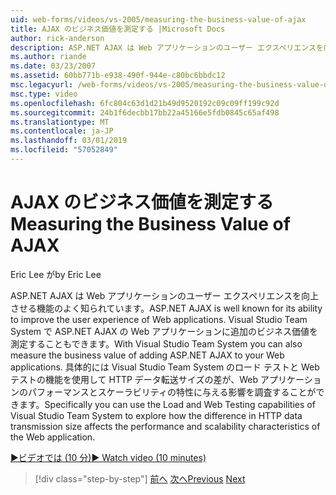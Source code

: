 ```yaml
---
uid: web-forms/videos/vs-2005/measuring-the-business-value-of-ajax
title: AJAX のビジネス価値を測定する |Microsoft Docs
author: rick-anderson
description: ASP.NET AJAX は Web アプリケーションのユーザー エクスペリエンスを向上させる機能のよく知られています。 Visual Studio Team System では、busine を測定することもしています.
ms.author: riande
ms.date: 03/23/2007
ms.assetid: 60bb771b-e938-490f-944e-c80bc6bbdc12
msc.legacyurl: /web-forms/videos/vs-2005/measuring-the-business-value-of-ajax
msc.type: video
ms.openlocfilehash: 6fc804c63d1d21b49d9520192c09c09ff199c92d
ms.sourcegitcommit: 24b1f6decbb17bb22a45166e5fdb0845c65af498
ms.translationtype: MT
ms.contentlocale: ja-JP
ms.lasthandoff: 03/01/2019
ms.locfileid: "57052849"
---
```

<a name="measuring-the-business-value-of-ajax"></a><span data-ttu-id="9cb48-104">AJAX のビジネス価値を測定する</span><span class="sxs-lookup"><span data-stu-id="9cb48-104">Measuring the Business Value of AJAX</span></span>
====================
<span data-ttu-id="9cb48-105">Eric Lee が</span><span class="sxs-lookup"><span data-stu-id="9cb48-105">by Eric Lee</span></span>

<span data-ttu-id="9cb48-106">ASP.NET AJAX は Web アプリケーションのユーザー エクスペリエンスを向上させる機能のよく知られています。</span><span class="sxs-lookup"><span data-stu-id="9cb48-106">ASP.NET AJAX is well known for its ability to improve the user experience of Web applications.</span></span> <span data-ttu-id="9cb48-107">Visual Studio Team System で ASP.NET AJAX の Web アプリケーションに追加のビジネス価値を測定することもできます。</span><span class="sxs-lookup"><span data-stu-id="9cb48-107">With Visual Studio Team System you can also measure the business value of adding ASP.NET AJAX to your Web applications.</span></span> <span data-ttu-id="9cb48-108">具体的には Visual Studio Team System のロード テストと Web テストの機能を使用して HTTP データ転送サイズの差が、Web アプリケーションのパフォーマンスとスケーラビリティの特性に与える影響を調査することができます。</span><span class="sxs-lookup"><span data-stu-id="9cb48-108">Specifically you can use the Load and Web Testing capabilities of Visual Studio Team System to explore how the difference in HTTP data transmission size affects the performance and scalability characteristics of the Web application.</span></span>

[<span data-ttu-id="9cb48-109">&#9654;ビデオでは (10 分)</span><span class="sxs-lookup"><span data-stu-id="9cb48-109">&#9654; Watch video (10 minutes)</span></span>](https://channel9.msdn.com/Blogs/ASP-NET-Site-Videos/measuring-the-business-value-of-ajax)

> [!div class="step-by-step"]
> <span data-ttu-id="9cb48-110">[前へ](introduction-to-managing-and-running-tests-with-team-system.md)
> [次へ](code-coverage-of-automated-tests.md)</span><span class="sxs-lookup"><span data-stu-id="9cb48-110">[Previous](introduction-to-managing-and-running-tests-with-team-system.md)
[Next](code-coverage-of-automated-tests.md)</span></span>
